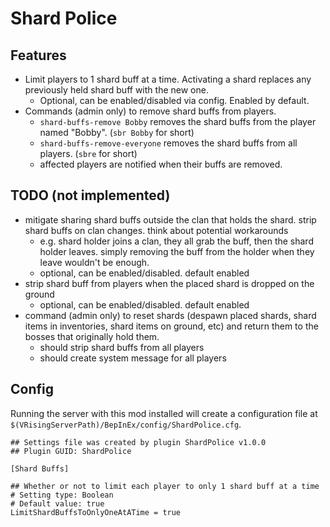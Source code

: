 # Shard Police

## Features

- Limit players to 1 shard buff at a time. Activating a shard replaces any previously held shard buff with the new one.
  - Optional, can be enabled/disabled via config. Enabled by default.
- Commands (admin only) to remove shard buffs from players.
  - `shard-buffs-remove Bobby` removes the shard buffs from the player named "Bobby". (`sbr Bobby` for short)
  - `shard-buffs-remove-everyone` removes the shard buffs from all players. (`sbre` for short)
  - affected players are notified when their buffs are removed.

## TODO (not implemented)

- mitigate sharing shard buffs outside the clan that holds the shard. strip shard buffs on clan changes. think about potential workarounds
  - e.g. shard holder joins a clan, they all grab the buff, then the shard holder leaves. simply removing the buff from the holder when they leave wouldn't be enough.
  - optional, can be enabled/disabled. default enabled
- strip shard buff from players when the placed shard is dropped on the ground
  - optional, can be enabled/disabled. default enabled
- command (admin only) to reset shards (despawn placed shards, shard items in inventories, shard items on ground, etc) and return them to the bosses that originally hold them.
  - should strip shard buffs from all players
  - should create system message for all players

## Config

Running the server with this mod installed will create a configuration file at `$(VRisingServerPath)/BepInEx/config/ShardPolice.cfg`.

```
## Settings file was created by plugin ShardPolice v1.0.0
## Plugin GUID: ShardPolice

[Shard Buffs]

## Whether or not to limit each player to only 1 shard buff at a time
# Setting type: Boolean
# Default value: true
LimitShardBuffsToOnlyOneAtATime = true

```
